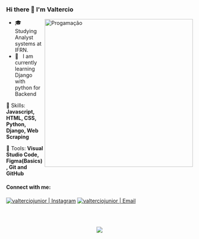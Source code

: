 ### Hi there 👋 I'm Valtercio

<img src="https://institute.careerguide.com/wp-content/uploads/2020/10/prog.gif" min-width="400px" max-width="400px" width="400px" align="right" alt="Progamação ">

<p align="left"> 
  <ul>
    <li>🎓 &nbsp; Studying Analyst systems at IFRN.</li>
    <li>📘 &nbsp; I am currently learning Django with python for Backend</li>
  </ul>
</p>

<p align="left">
  🦄 Skills: <strong>Javascript, HTML, CSS, Python, Django, Web Scraping</strong>
</p>

<p align="left">
  💼 Tools: <strong>Visual Studio Code, Figma(Basics), Git and GitHub</strong>
</p>

#### Connect with me:

[<img align="center" alt="valterciojunior | Instagram" src="https://img.shields.io/badge/Instagram-valtercio_s-blue?style=flat-square&logo=instagram" />][instagram]
[<img align="center" alt="valterciojunior | Email" src="https://img.shields.io/badge/Email-juniorvaltercio2015@gmal.com-blue?style=flat-square&logo=gmail" />][email]

<br />
<br />
<a href="https://github.com/valtercioj/valtercioj">
  <p align="center">
    <img align="center" src="https://github-readme-stats.vercel.app/api/top-langs/?username=valtercioj&&theme=chartreuse-dark&show_icons=true&langs_count=15" />
  </p>
</a>

[instagram]: https://www.instagram.com/valtercio_s/
[email]: mailto:juniorvaltercio2015@gmail.com
